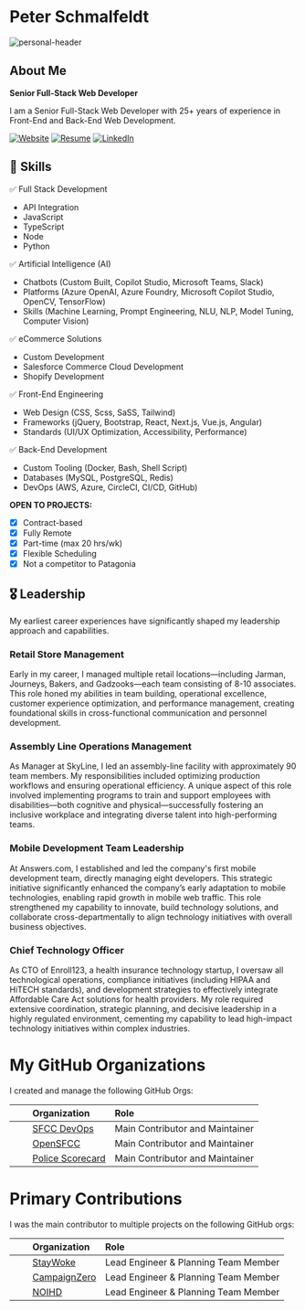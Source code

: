 # Peter Schmalfeldt

![personal-header](https://github.com/user-attachments/assets/8046671b-4064-487f-b01b-a79319cf33a4)

## About Me

**Senior Full-Stack Web Developer**

I am a Senior Full-Stack Web Developer with 25+ years of experience in Front-End and Back-End Web Development.

[![Website](https://img.shields.io/badge/Website-169BD7.svg?logo=samsclub&logoColor=white&style=for-the-badge "Website")](https://peterschmalfeldt.com) [![Resume](https://img.shields.io/badge/Resume-169BD7.svg?logo=googledocs&logoColor=white&style=for-the-badge "Resume")](https://resume.peterschmalfeldt.com) [![LinkedIn](https://img.shields.io/badge/LinkedIn-169BD7.svg?logo=googledocs&logoColor=white&style=for-the-badge "LinkedIn")](https://www.linkedin.com/in/peter-schmalfeldt/)

## 🌟 Skills

✅ Full Stack Development

- API Integration
- JavaScript
- TypeScript
- Node
- Python

✅ Artificial Intelligence (AI)

- Chatbots (Custom Built, Copilot Studio, Microsoft Teams, Slack)
- Platforms (Azure OpenAI, Azure Foundry, Microsoft Copilot Studio, OpenCV, TensorFlow)
- Skills (Machine Learning, Prompt Engineering, NLU, NLP, Model Tuning, Computer Vision)

✅ eCommerce Solutions

- Custom Development
- Salesforce Commerce Cloud Development
- Shopify Development

✅ Front-End Engineering

- Web Design (CSS, Scss, SaSS, Tailwind)
- Frameworks (jQuery, Bootstrap, React, Next.js, Vue.js, Angular)
- Standards (UI/UX Optimization, Accessibility, Performance)

✅ Back-End Development

- Custom Tooling (Docker, Bash, Shell Script)
- Databases (MySQL, PostgreSQL, Redis)
- DevOps (AWS, Azure, CircleCI, CI/CD, GitHub)

**OPEN TO PROJECTS:**

- [X] Contract-based
- [X] Fully Remote
- [X] Part-time (max 20 hrs/wk)
- [X] Flexible Scheduling
- [X] Not a competitor to Patagonia

## 🎖️ Leadership

My earliest career experiences have significantly shaped my leadership approach and capabilities.

### Retail Store Management

Early in my career, I managed multiple retail locations—including Jarman, Journeys, Bakers, and Gadzooks—each team consisting of 8-10 associates. This role honed my abilities in team building, operational excellence, customer experience optimization, and performance management, creating foundational skills in cross-functional communication and personnel development.

### Assembly Line Operations Management

As Manager at SkyLine, I led an assembly-line facility with approximately 90 team members. My responsibilities included optimizing production workflows and ensuring operational efficiency. A unique aspect of this role involved implementing programs to train and support employees with disabilities—both cognitive and physical—successfully fostering an inclusive workplace and integrating diverse talent into high-performing teams.

### Mobile Development Team Leadership

At Answers.com, I established and led the company's first mobile development team, directly managing eight developers. This strategic initiative significantly enhanced the company’s early adaptation to mobile technologies, enabling rapid growth in mobile web traffic. This role strengthened my capability to innovate, build technology solutions, and collaborate cross-departmentally to align technology initiatives with overall business objectives.

### Chief Technology Officer

As CTO of Enroll123, a health insurance technology startup, I oversaw all technological operations, compliance initiatives (including HIPAA and HiTECH standards), and development strategies to effectively integrate Affordable Care Act solutions for health providers. My role required extensive coordination, strategic planning, and decisive leadership in a highly regulated environment, cementing my capability to lead high-impact technology initiatives within complex industries.

My GitHub Organizations
===

I created and manage the following GitHub Orgs:

|  | Organization | Role |
| :-: | :-- | :-- |
| <img src="https://avatars.githubusercontent.com/u/106190714?s=64&v=4" height="16" width="16"> | [SFCC DevOps](https://github.com/sfccdevops) | Main Contributor and Maintainer |
| <img src="https://avatars.githubusercontent.com/u/151680118?s=64&v=4" height="16" width="16"> | [OpenSFCC](https://github.com/openscc) | Main Contributor and Maintainer |
| <img src="https://avatars.githubusercontent.com/u/93822465?s=64&v=4" height="16" width="16"> | [Police Scorecard](https://github.com/policescorecard) | Main Contributor and Maintainer |


Primary Contributions
===

I was the main contributor to multiple projects on the following GitHub orgs:

|  | Organization | Role |
| :-: | :-- | :-- |
| <img src="https://avatars2.githubusercontent.com/u/22258464?s=64&v=4" height="16" width="16"> | [StayWoke](https://github.com/staywoke) | Lead Engineer & Planning Team Member |
| <img src="https://avatars1.githubusercontent.com/u/19274654?s=64&v=4" height="16" width="16"> | [CampaignZero](https://github.com/campaignzero) | Lead Engineer & Planning Team Member |
| <img src="https://avatars.githubusercontent.com/u/10136042?s=64&v=4" height="16" width="16"> | [NOIHD](https://github.com/noihd) | Lead Engineer & Planning Team Member |
